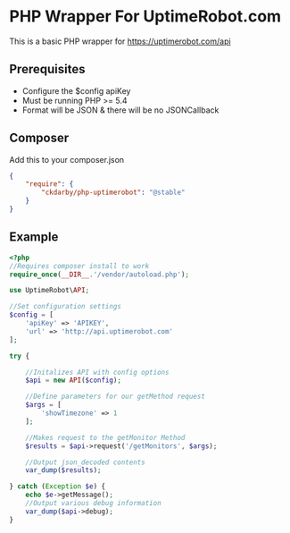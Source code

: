 PHP Wrapper For UptimeRobot.com
==============

This is a basic PHP wrapper for https://uptimerobot.com/api

## Prerequisites
* Configure the $config apiKey
* Must be running PHP >= 5.4
* Format will be JSON & there will be no JSONCallback

## Composer
Add this to your composer.json

```JSON
{
    "require": {
        "ckdarby/php-uptimerobot": "@stable"
    }
}
```

## Example

```PHP
<?php
//Requires composer install to work
require_once(__DIR__.'/vendor/autoload.php');

use UptimeRobot\API;

//Set configuration settings
$config = [
    'apiKey' => 'APIKEY',
    'url' => 'http://api.uptimerobot.com'
];

try {

    //Initalizes API with config options
    $api = new API($config);

    //Define parameters for our getMethod request
    $args = [
        'showTimezone' => 1
    ];

    //Makes request to the getMonitor Method
    $results = $api->request('/getMonitors', $args);

    //Output json_decoded contents
    var_dump($results);

} catch (Exception $e) {
    echo $e->getMessage();
    //Output various debug information
    var_dump($api->debug);
}

```

